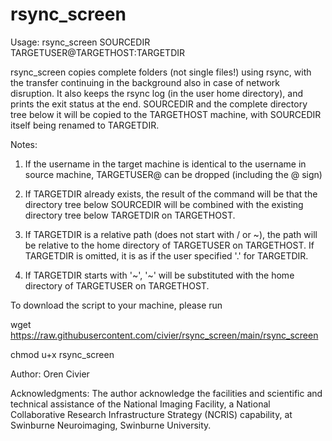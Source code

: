 # rsync_screen

Usage: rsync_screen SOURCEDIR TARGETUSER@TARGETHOST:TARGETDIR 

rsync_screen copies complete folders (not single files!) using rsync, with the transfer continuing in the background also in case of network disruption. 
It also keeps the rsync log (in the user home directory), and prints the exit status at the end.
SOURCEDIR and the complete directory tree below it will be copied to the TARGETHOST machine, with SOURCEDIR itself being renamed to TARGETDIR.

Notes:

1. If the username in the target machine is identical to the username in source machine, TARGETUSER@ can be dropped (including the @ sign)

2. If TARGETDIR already exists, the result of the command will be that the directory tree below SOURCEDIR will be combined with the existing directory tree below TARGETDIR on TARGETHOST.

3. If TARGETDIR is a relative path (does not start with / or \~), the path will be relative to the home directory of TARGETUSER on TARGETHOST. If TARGETDIR is omitted, it is as if the user specified '.' for TARGETDIR.

4. If TARGETDIR starts with '\~', '\~' will be substituted with the home directory of TARGETUSER on TARGETHOST.


To download the script to your machine, please run


  wget https://raw.githubusercontent.com/civier/rsync_screen/main/rsync_screen
  
  chmod u+x rsync_screen


Author:
Oren Civier

Acknowledgments:
The author acknowledge the facilities and scientific and technical assistance of the National Imaging Facility, a National Collaborative Research Infrastructure Strategy (NCRIS) capability, at Swinburne Neuroimaging, Swinburne University.
